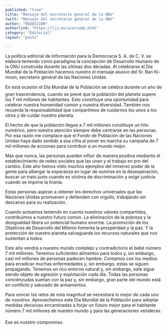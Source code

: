 ```yaml
---
published: "true"
title: "Mensaje del secretario general de la ONU"
twitt: "Mensaje del secretario general de la ONU"
author: "REDACCION"
authorlink: "https://ljz.mx/acercade.html"
category: "Editorial"
layout: "posts"

---
```



La política editorial de Información para la Democracia S. A. de C. V. se elabora teniendo como paradigma la concepción de Desarrollo Humano de la ONU construida durante las últimas dos décadas. Al celebrarse el Día Mundial de la Población hacemos nuestro el mensaje alusivo del Sr. Ban Ki-moon, secretario general de las Naciones Unidas.  

  En esta ocasión el Día Mundial de la Población se celebra durante un año de gran trascendencia, cuando se prevé que la población del planeta supere los 7 mil millones de habitantes. Esto constituye una oportunidad para celebrar nuestra humanidad común y nuestra diversidad. También nos recuerda la responsabilidad que compartimos de cuidarnos los unos a los otros y de cuidar nuestro planeta.



  El hecho de que la población llegue a 7 mil millones constituye un hito numérico, pero nuestra atención siempre debe centrarse en las personas. Por esa razón me complace que el Fondo de Población de las Naciones Unidas haya dado sentido a esa cifra al poner en marcha su campaña de 7 mil millones de acciones para contribuir a un mundo mejor.



  Más que nunca, las personas pueden influir de manera positiva mediante el establecimiento de redes sociales que las unan y el trabajo en pro del cambio. Este año hemos visto muchos ejemplos del inmenso poder de la gente para albergar la esperanza en lugar de sumirse en la desesperación, buscar un trato justo cuando es víctima de discriminación y exigir justicia cuando se impone la tiranía.



  Estas personas aspiran a obtener los derechos universales que las Naciones Unidas promueven y defienden con orgullo, trabajando sin descanso para su realización.



  Cuando actuamos teniendo en cuenta nuestros valores compartidos, contribuimos a nuestro futuro común. La eliminación de la pobreza y la desigualdad libera un potencial humano enorme. La promoción de los Objetivos de Desarrollo del Milenio fomenta la prosperidad y la paz. Y la protección de nuestro planeta salvaguarda los recursos naturales que nos sustentan a todos.



  Este año vendrá a nuestro mundo complejo y contradictorio el bebé número 7 mil millones. Tenemos suficientes alimentos para todos y, sin embargo, casi mil millones de personas padecen hambre. Contamos con los medios para erradicar muchas enfermedades y, sin embargo, estas se siguen propagando. Tenemos un rico entorno natural y, sin embargo, este sigue siendo objeto de agresión y explotación cada día. Todas las personas concienzudas sueñan con la paz y, sin embargo, gran parte del mundo está en conflicto y saturado de armamentos.



  Para vencer los retos de esta magnitud se necesitará lo mejor de cada uno de nosotros. Aprovechemos este Día Mundial de la Población para adoptar medidas decisivas encaminadas a forjar un futuro mejor para el habitante número 7 mil millones de nuestro mundo y para las generaciones venideras.



  Ese es nuestro compromiso.

